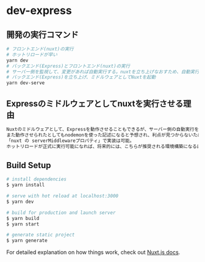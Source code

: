 # dev-express

## 開発の実行コマンド
```bash
# フロントエンド(nuxt)の実行
# ホットリロードが早い
yarn dev
# バックエンド(Express)とフロントエンド(nuxt)の実行
# サーバー側を監視して、変更があれば自動実行する。nuxtを立ち上げなおすため、自動実行が遅い
# バックエンド(Express)を立ち上げ、ミドルウェアとしてNuxtを起動
yarn dev-serve
```

## Expressのミドルウェアとしてnuxtを実行させる理由
```bash
Nuxtのミドルウェアとして、Expressを動作させることもできるが、サーバー側の自動実行を動作させる文献が少なく、実装が難しい。
また動作させられたとしてもnodemonを使った記述になると予想され、利点が見つからないため実装を見送った。
「nuxt の serverMiddlewareプロパティ」で実装は可能。
ホットリロードが正式に実行可能になれば、将来的には、こちらが推奨される環境構築になるはず。
```

## Build Setup

```bash
# install dependencies
$ yarn install

# serve with hot reload at localhost:3000
$ yarn dev

# build for production and launch server
$ yarn build
$ yarn start

# generate static project
$ yarn generate
```

For detailed explanation on how things work, check out [Nuxt.js docs](https://nuxtjs.org).
